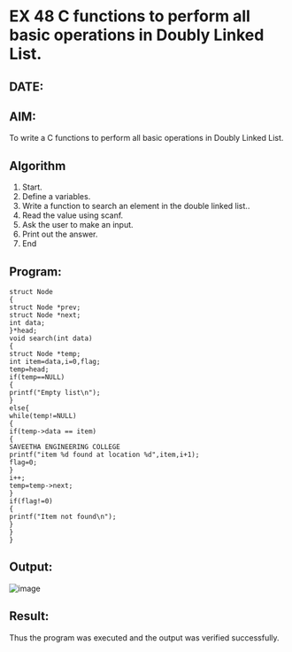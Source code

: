 # EX 48 C functions to perform all basic operations in Doubly Linked List.
## DATE:
## AIM:
To write a C functions to perform all basic operations in Doubly Linked List.

## Algorithm
1. Start.
2. Define a variables.
3. Write a function to search an element in the double linked list..
4. Read the value using scanf.
5. Ask the user to make an input.
6. Print out the answer.
7. End

## Program:
```
struct Node
{
struct Node *prev; 
struct Node *next; 
int data;
}*head;
void search(int data)
{
struct Node *temp;
int item=data,i=0,flag; 
temp=head; 
if(temp==NULL)
{
printf("Empty list\n");
}
else{
while(temp!=NULL)
{
if(temp->data == item)
{
SAVEETHA ENGINEERING COLLEGE
printf("item %d found at location %d",item,i+1); 
flag=0;
}
i++;
temp=temp->next;
}
if(flag!=0)
{
printf("Item not found\n");
}
}
}
```

## Output:
![image](https://github.com/user-attachments/assets/cf572abc-0a8b-4ffb-9b67-52340e9bb3b6)



## Result:
Thus the program was executed and the output was verified successfully.
